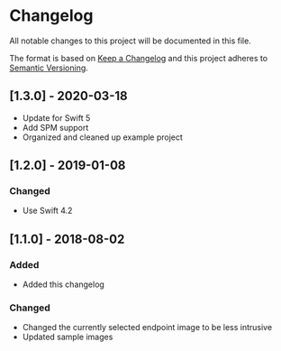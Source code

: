 # Changelog
All notable changes to this project will be documented in this file.

The format is based on [Keep a Changelog](http://keepachangelog.com/en/1.0.0/)
and this project adheres to [Semantic Versioning](http://semver.org/spec/v2.0.0.html).

## [1.3.0] - 2020-03-18
- Update for Swift 5
- Add SPM support
- Organized and cleaned up example project


## [1.2.0] - 2019-01-08
### Changed
- Use Swift 4.2


## [1.1.0] - 2018-08-02
### Added
- Added this changelog


### Changed
- Changed the currently selected endpoint image to be less intrusive
- Updated sample images
